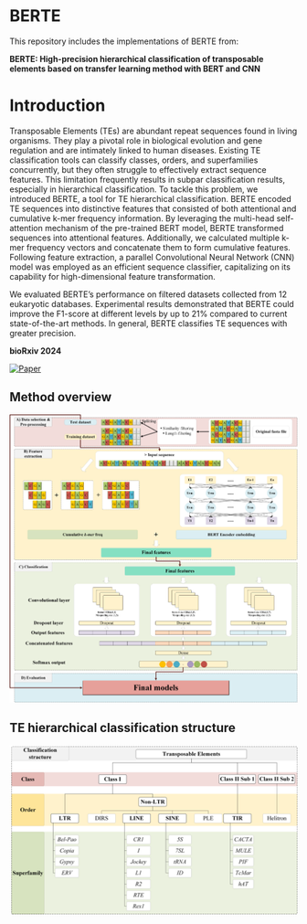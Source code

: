 # BERTE
This repository includes the implementations of BERTE from:

**BERTE: High-precision hierarchical classification of transposable elements based on transfer learning method with BERT and CNN**

# Introduction
Transposable Elements (TEs) are abundant repeat sequences found in living organisms. They play a pivotal role in biological evolution and gene regulation and are intimately linked to human diseases. Existing TE classification tools can classify classes, orders, and superfamilies concurrently, but they often struggle to effectively extract sequence features. This limitation frequently results in subpar classification results, especially in hierarchical classification. To tackle this problem, we introduced BERTE, a tool for TE hierarchical classification. BERTE encoded TE sequences into distinctive features that consisted of both attentional and cumulative k-mer frequency information. By leveraging the multi-head self-attention mechanism of the pre-trained BERT model, BERTE transformed sequences into attentional features. Additionally, we calculated multiple k-mer frequency vectors and concatenate them to form cumulative features. Following feature extraction, a parallel Convolutional Neural Network (CNN) model was employed as an efficient sequence classifier, capitalizing on its capability for high-dimensional feature transformation. 

We evaluated BERTE’s performance on filtered datasets collected from 12 eukaryotic databases. Experimental results demonstrated that BERTE could improve the F1-score at different levels by up to 21% compared to current state-of-the-art methods. In general, BERTE classifies TE sequences with greater precision. 

**bioRxiv 2024**

[![Paper](https://img.shields.io/badge/Paper-PDF-blue)](<https://www.biorxiv.org/content/10.1101/2024.01.28.577612v1>)

## Method overview
![Method_overview](Images/Method_overview.png)

## TE hierarchical classification structure
![TE_hierarchical_classification_structure](Images/TE_hierarchical_classification_structure.png)

<!-- # Requirement
BERTE runs with a conda virtual environment
```Bash
conda create -n BERTE python=3.8.1
conda activate BERTE
```
## Use terminal
**Package information**

\(Verified with NVIDIA 4090 GPU, running tensorflow using

conda install cudnn==8.9.2.26 and conda install cudatoolkit==11.8.0\)

```Bash
pip install tensorflow==2.6.0
pip install tensorflow-gpu==2.6.0
pip install tensorflow-estimator==2.6.0

pip install keras==2.6.0
pip install keras-bert==0.89.0

pip install scikit-learn==1.3.2
pip install numpy==1.19.2
pip install scipy==1.9.3
pip install pandas==1.1.4

pip install h5py==3.1.0
pip install Protobuf==3.19.6
pip install Jsonlines==2.0.0
pip install bio==1.6.0
```
## Use requirements.txt
```Bash
pip install -r requirements.txt
```

# Feature Extraction
First extract the zip to \<your directory\>
```Bash
cd <directory where you store BERTE-main.zip>
unzip BERTE-main.zip
cd BERTE-main/
mkdir working_files/
```

The following usage is exemplified by the demo_SINE.fasta data \(which has been filtered for similarity\)

## Feature extraction module based on BERT
■ Enter the directory to generate k-mer
```Bash
cd ./Kmer_pre-processing
```

■ Truncate sequences in FASTA files by keeping only the both ends of the sequences (executed for 4-mer, 5-mer, 6-mer)
```Python
python seq_bothend_truncate.py ../demo_data/demo_SINE.fasta 506  # Truncate 506bp to generate 4-mer sequence both end fragments with stride 1
python seq_bothend_truncate.py ../demo_data/demo_SINE.fasta 508  # Truncate 508bp to generate 5-mer sequence both end fragments with stride 1
python seq_bothend_truncate.py ../demo_data/demo_SINE.fasta 510  # Truncate 510bp to generate 6-mer sequence both end fragments with stride 1
```

`seq_bothend_truncate.py`: Truncate sequences in a FASTA file by keeping only the both ends of the sequences

***Usage***: python seq_bothend_truncate.py \<input_fasta_file\> \<max_length\>

***Output***: The fasta file after truncation, with filename adding \<max_length\>. E.g. demo_SINE_506bp.fasta, demo_SINE_508bp.fasta, demo_SINE_510bp.fasta

***Arguments***:

  - \<input_fasta_file\>: Path to the input FASTA file.
  - \<max_length\>: Maximum length of the truncated sequences.


■ Generate k-mer count using Horner's rule (in this step generates both end 4-mer, 5-mer, 6-mer count for BERT)
```Python
python seq_to_kmercount_horner.py ../demo_data/demo_SINE_506bp.fasta 4 1 # Generate 4-mer count for both end of the sequences using Horner's rule, with stride 1
python seq_to_kmercount_horner.py ../demo_data/demo_SINE_508bp.fasta 5 1 # Generate 5-mer count for both end of the sequences using Horner's rule, with stride 1
python seq_to_kmercount_horner.py ../demo_data/demo_SINE_510bp.fasta 6 1 # Generate 6-mer count for both end of the sequences using Horner's rule, with stride 1
```

`seq_to_kmercount_horner.py`: Generate k-mer count using Horner's rule (in this step generates both end k-mer count for BERT)

***Usage***: seq_to_kmercount_horner.py [-h] [--is_full_length] fasta_file k stride

***Output***: superfamily pickle file, k-mer fragment json and txt files, k-mer count pickle file, full header file.

***Positional arguments***:
  - \<fasta_file\>: Input FASTA file containing sequences
  - \<k\>: Length of k-mers to generate
  - \<stride\>: Stride for k-mer generation

***Options***:
  - \-h, --help: Show this help message and exit
  - \-\-is_full_length: Generate full-length k-mers

■ Enter the directory to generate BERT \[CLS\] token embedding
```Bash
cd ../BERT_feature_extraction
```

■ Generating token embedding from pre-trained BERT models, using both end k-mer fragments as input.
```Python
CUDA_VISIBLE_DEVICES=0 python extract_features_tf2_cls.py \
    --input_file=../demo_data/demo_SINE_506bp_bothend_kmer_fragments.txt \
    --output_file=./demo_SINE_506bp_bothend_kmer_fragments_cls.jsonl \
    --vocab_file=./BERTMini/kmer_vocab.txt \
    --bert_config_file=./BERTMini/bert_config.json \
    --init_checkpoint=./BERTMini/bert_model.ckpt.index \
    --do_lower_case=False \
    --layers=-1 \
    --max_seq_length=503 \
    --batch_size=16

CUDA_VISIBLE_DEVICES=0 python extract_features_tf2_cls.py \
    --input_file=../demo_data/demo_SINE_508bp_bothend_kmer_fragments.txt \
    --output_file=./demo_SINE_508bp_bothend_kmer_fragments_cls.jsonl \
    --vocab_file=./BERTMini/kmer_vocab.txt \
    --bert_config_file=./BERTMini/bert_config.json \
    --init_checkpoint=./BERTMini/bert_model.ckpt.index \
    --do_lower_case=False \
    --layers=-1 \
    --max_seq_length=503 \
    --batch_size=16

CUDA_VISIBLE_DEVICES=0 python extract_features_tf2_cls.py \
    --input_file=../demo_data/demo_SINE_510bp_bothend_kmer_fragments.txt \
    --output_file=./demo_SINE_510bp_bothend_kmer_fragments_cls.jsonl \
    --vocab_file=./BERTMini/kmer_vocab.txt \
    --bert_config_file=./BERTMini/bert_config.json \
    --init_checkpoint=./BERTMini/bert_model.ckpt.index \
    --do_lower_case=False \
    --layers=-1 \
    --max_seq_length=503 \
    --batch_size=16
```

***The pre-trained BERT Mini model and the extraction code is powered by Google Research***

https://github.com/google-research/bert

```
@article{devlin2018bert,
  title={BERT: Pre-training of Deep Bidirectional Transformers for Language Understanding},
  author={Devlin, Jacob and Chang, Ming-Wei and Lee, Kenton and Toutanova, Kristina},
  journal={arXiv preprint arXiv:1810.04805},
  year={2018}
}
```

`extract_features_tf2_cls.py`: Google's official code for generating token embedding from pre-trained BERT models
\(adapted for tensorflow 2.x\)

***Output***: \[CLS\] token embedding jsonl file

■ Process JSONL file to extract BERT embeddings in pickle.
```Python
python jsonl_to_txt.py demo_SINE_506bp_bothend_kmer_fragments_cls last
python jsonl_to_txt.py demo_SINE_508bp_bothend_kmer_fragments_cls last
python jsonl_to_txt.py demo_SINE_510bp_bothend_kmer_fragments_cls last
```

`jsonl_to_txt.py`: Process JSONL file to extract BERT embeddings in pickle.

***Usage***: seq_to_kmercount_horner.py \[-h\] \[--is_full_length\] fasta_file k stride

***Output***: BERT embeddings pickle file

***Positional arguments***:
  - \<json_file\>: Path to the JSONL file containing BERT outputs
  - \{last,sum_all,concat_all,save_separate\}: Mode of layer output processing \(last, sum_all, concat_all, save_separate\)

■ Move demo_SINE's 4-mer, 5-mer, and 6-mer transformed BERT features, to be used in training
```Bash
mv *_cls_embedding_features.pkl ../working_files/
```

## Full-length k-mer extraction
■ Enter the directory to generate k-mer (generating full-length k-mer in this step)
```Bash
cd ../Kmer_pre-processing

python seq_to_kmercount_horner.py ../demo_data/demo_SINE_506bp.fasta 4 1 --is_full_length # Generate full-length 4-mer sequence with stride 1
python seq_to_kmercount_horner.py ../demo_data/demo_SINE_508bp.fasta 5 1 --is_full_length # Generate full-length 5-mer sequence with stride 1
python seq_to_kmercount_horner.py ../demo_data/demo_SINE_510bp.fasta 6 1 --is_full_length # Generate full-length 6-mer sequence with stride 1
```

■ Move demo_SINE's full length 4-mer, 5-mer, and 6-mer features, to be used in training
■ Move demo_SINE's superfamily ids, to be used as labels in training
```Bash
mv ../demo_data/*_full_length_kmer_counts_list.pkl ../working_files/
mv ../demo_data/*_superfamliy.pkl ../working_files/
```

# Training
■ Enter the directory to train models
```Bash
cd ../Train  
```

■ Start training
```Python
CUDA_VISIBLE_DEVICES=0 python BERTE_train.py ../working_files SINE 50 64
```

`BERTE_train.py`: Train a CNN model to classify DNA sequences using BERT embeddings and k-mer counts.

***Usage***: BERTE_train.py [-h] rank epoch batchsize

***Output***: trained model, test predictions pkl file, classification report file.

***Positional arguments***:
  - \<path\>: Path to the directory containing .pkl files.
  - \<rank\>: The selected rank name (i.e. parent node).
  - \<epoch\>: Number of epochs for training the model.
  - \<batchsize\>: Batch size for training the model. -->

